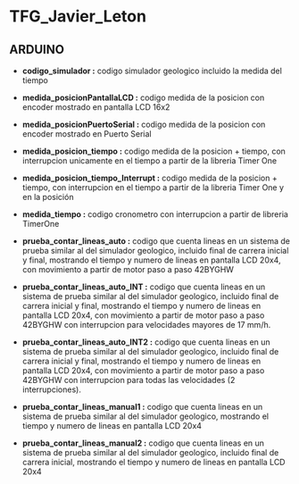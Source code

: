 # TFG_Javier_Leton

## ARDUINO

- **codigo_simulador :** codigo simulador geologico incluido la medida del tiempo

- **medida_posicionPantallaLCD :** codigo medida de la posicion con encoder mostrado en pantalla LCD 16x2

- **medida_posicionPuertoSerial :** codigo medida de la posicion con encoder mostrado en Puerto Serial

- **medida_posicion_tiempo :** codigo medida de la posicion + tiempo, con interrupcion unicamente en el tiempo a partir de la libreria Timer One

- **medida_posicion_tiempo_Interrupt :** codigo medida de la posicion + tiempo, con interrupcion en el tiempo a partir de la libreria Timer One y en la posición

- **medida_tiempo :** codigo cronometro con interrupcion a partir de libreria TimerOne

- **prueba_contar_lineas_auto :** codigo que cuenta lineas en un sistema de prueba similar al del simulador geologico, incluido final de carrera inicial y final, mostrando el tiempo y numero de lineas en pantalla LCD 20x4, con movimiento a partir de motor paso a paso 42BYGHW

- **prueba_contar_lineas_auto_INT :** codigo que cuenta lineas en un sistema de prueba similar al del simulador geologico, incluido final de carrera inicial y final, mostrando el tiempo y numero de lineas en pantalla LCD 20x4, con movimiento a partir de motor paso a paso 42BYGHW con interrupcion para velocidades mayores de 17 mm/h.

- **prueba_contar_lineas_auto_INT2 :** codigo que cuenta lineas en un sistema de prueba similar al del simulador geologico, incluido final de carrera inicial y final, mostrando el tiempo y numero de lineas en pantalla LCD 20x4, con movimiento a partir de motor paso a paso 42BYGHW con interrupcion para todas las velocidades (2 interrupciones).

- **prueba_contar_lineas_manual1 :** codigo que cuenta lineas en un sistema de prueba similar al del simulador geologico, mostrando el tiempo y numero de lineas en pantalla LCD 20x4

- **prueba_contar_lineas_manual2 :** codigo que cuenta lineas en un sistema de prueba similar al del simulador geologico, incluido final de carrera inicial, mostrando el tiempo y numero de lineas en pantalla LCD 20x4

